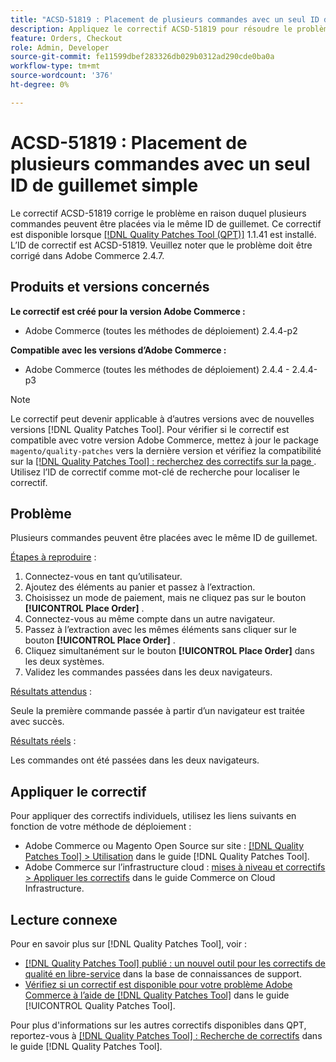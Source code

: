 ```yaml
---
title: "ACSD-51819 : Placement de plusieurs commandes avec un seul ID de guillemet simple"
description: Appliquez le correctif ACSD-51819 pour résoudre le problème Adobe Commerce en raison duquel plusieurs commandes peuvent être placées via le même ID de guillemet.
feature: Orders, Checkout
role: Admin, Developer
source-git-commit: fe11599dbef283326db029b0312ad290cde0ba0a
workflow-type: tm+mt
source-wordcount: '376'
ht-degree: 0%

---
```


# ACSD-51819 : Placement de plusieurs commandes avec un seul ID de guillemet simple

Le correctif ACSD-51819 corrige le problème en raison duquel plusieurs commandes peuvent être placées via le même ID de guillemet. Ce correctif est disponible lorsque [[!DNL Quality Patches Tool (QPT)]](https://experienceleague.adobe.com/en/docs/commerce-knowledge-base/kb/announcements/commerce-announcements/magento-quality-patches-released-new-tool-to-self-serve-quality-patches) 1.1.41 est installé. L’ID de correctif est ACSD-51819. Veuillez noter que le problème doit être corrigé dans Adobe Commerce 2.4.7.

## Produits et versions concernés

**Le correctif est créé pour la version Adobe Commerce :**

* Adobe Commerce (toutes les méthodes de déploiement) 2.4.4-p2

**Compatible avec les versions d’Adobe Commerce :**

* Adobe Commerce (toutes les méthodes de déploiement) 2.4.4 - 2.4.4-p3

>[!NOTE]
>
>Le correctif peut devenir applicable à d’autres versions avec de nouvelles versions [!DNL Quality Patches Tool]. Pour vérifier si le correctif est compatible avec votre version Adobe Commerce, mettez à jour le package `magento/quality-patches` vers la dernière version et vérifiez la compatibilité sur la [[!DNL Quality Patches Tool] : recherchez des correctifs sur la page ](https://experienceleague.adobe.com/tools/commerce-quality-patches/index.html). Utilisez l’ID de correctif comme mot-clé de recherche pour localiser le correctif.

## Problème

Plusieurs commandes peuvent être placées avec le même ID de guillemet.

<u>Étapes à reproduire</u> :

1. Connectez-vous en tant qu’utilisateur.
1. Ajoutez des éléments au panier et passez à l’extraction.
1. Choisissez un mode de paiement, mais ne cliquez pas sur le bouton **[!UICONTROL Place Order]** .
1. Connectez-vous au même compte dans un autre navigateur.
1. Passez à l’extraction avec les mêmes éléments sans cliquer sur le bouton **[!UICONTROL Place Order]** .
1. Cliquez simultanément sur le bouton **[!UICONTROL Place Order]** dans les deux systèmes.
1. Validez les commandes passées dans les deux navigateurs.

<u>Résultats attendus</u> :

Seule la première commande passée à partir d’un navigateur est traitée avec succès.

<u>Résultats réels</u> :

Les commandes ont été passées dans les deux navigateurs.

## Appliquer le correctif

Pour appliquer des correctifs individuels, utilisez les liens suivants en fonction de votre méthode de déploiement :

* Adobe Commerce ou Magento Open Source sur site : [[!DNL Quality Patches Tool] > Utilisation](/help/tools/quality-patches-tool/usage.md) dans le guide [!DNL Quality Patches Tool].
* Adobe Commerce sur l’infrastructure cloud : [mises à niveau et correctifs > Appliquer les correctifs](https://experienceleague.adobe.com/docs/commerce-cloud-service/user-guide/develop/upgrade/apply-patches.html) dans le guide Commerce on Cloud Infrastructure.

## Lecture connexe

Pour en savoir plus sur [!DNL Quality Patches Tool], voir :

* [[!DNL Quality Patches Tool] publié : un nouvel outil pour les correctifs de qualité en libre-service](https://experienceleague.adobe.com/en/docs/commerce-knowledge-base/kb/announcements/commerce-announcements/magento-quality-patches-released-new-tool-to-self-serve-quality-patches) dans la base de connaissances de support.
* [Vérifiez si un correctif est disponible pour votre problème Adobe Commerce à l’aide de  [!DNL Quality Patches Tool]](/help/tools/quality-patches-tool/patches-available-in-qpt/check-patch-for-magento-issue-with-magento-quality-patches.md) dans le guide [!UICONTROL Quality Patches Tool].


Pour plus d&#39;informations sur les autres correctifs disponibles dans QPT, reportez-vous à [[!DNL Quality Patches Tool] : Recherche de correctifs](https://experienceleague.adobe.com/tools/commerce-quality-patches/index.html) dans le guide [!DNL Quality Patches Tool].
